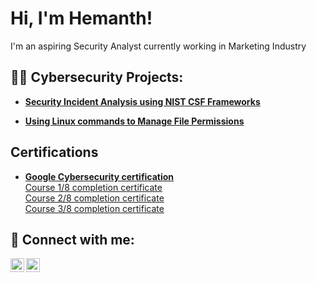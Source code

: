 <h1>Hi, I'm Hemanth! </h1>
I'm an aspiring Security Analyst currently working in Marketing Industry<br/>

<h2>👨‍💻 Cybersecurity Projects:</h2>

- <b>[Security Incident Analysis using NIST CSF Frameworks](https://github.com/hemanth-mj/incident-analysis-project/)</b></br>
  
- <b>[Using Linux commands to Manage File Permissions](https://github.com/hemanth-mj/File-Permissions-using-Linux)</b></br>


<h2> Certifications </h2>

- <b>[Google Cybersecurity certification](https://grow.google/intl/ALL_ca/certificates/cybersecurity/)</b><br/>
  [Course 1/8 completion certificate](https://coursera.org/share/f1c12785f4e8ebe9b792f7dcbec89ac5)<br/>
  [Course 2/8 completion certificate](https://coursera.org/share/30f240a47bd337ef19288c327ba79e44)<br/>
  [Course 3/8 completion certificate](https://coursera.org/share/8bf0c642ce9e31b7ae2e4cb3839d12cd)<br/>



<h2> 🤳 Connect with me:</h2>


[<img align="left" alt="Hemanth Jaganathan | LinkedIn" width="22px" src="https://cdn.jsdelivr.net/npm/simple-icons@v3/icons/linkedin.svg" />][linkedin]
[<img align="left" alt="Hemanth Jaganathan | Instagram" width="22px" src="https://cdn.jsdelivr.net/npm/simple-icons@v3/icons/instagram.svg" />][instagram]

[instagram]: https://www.instagram.com/imhemanth_26
[linkedin]: https://www.linkedin.com/in/hemanthmj/
